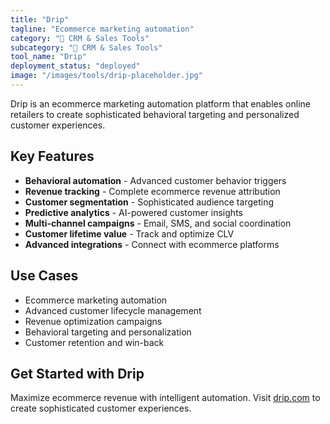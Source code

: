 ```yaml
---
title: "Drip"
tagline: "Ecommerce marketing automation"
category: "🎯 CRM & Sales Tools"
subcategory: "🎯 CRM & Sales Tools"
tool_name: "Drip"
deployment_status: "deployed"
image: "/images/tools/drip-placeholder.jpg"
---
```

Drip is an ecommerce marketing automation platform that enables online retailers to create sophisticated behavioral targeting and personalized customer experiences.

## Key Features

- **Behavioral automation** - Advanced customer behavior triggers
- **Revenue tracking** - Complete ecommerce revenue attribution
- **Customer segmentation** - Sophisticated audience targeting
- **Predictive analytics** - AI-powered customer insights
- **Multi-channel campaigns** - Email, SMS, and social coordination
- **Customer lifetime value** - Track and optimize CLV
- **Advanced integrations** - Connect with ecommerce platforms

## Use Cases

- Ecommerce marketing automation
- Advanced customer lifecycle management
- Revenue optimization campaigns
- Behavioral targeting and personalization
- Customer retention and win-back

## Get Started with Drip

Maximize ecommerce revenue with intelligent automation. Visit [drip.com](https://www.drip.com) to create sophisticated customer experiences.